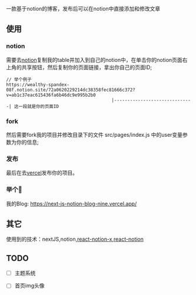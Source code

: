 一款基于notion的博客，发布后可以在notion中直接添加和修改文章

## 使用

### notion
需要去[notion](https://wealthy-spandex-08f.notion.site/72a0620229214dc38358fec81666c372?v=ab1c37eac615436fa6b46dc9e995b2b0)复制我的table并加入到自己的notion中，在单击你的notion页面右上角的共享按钮，然后复制你的页面链接，拿出你自己的页面ID;
```
// 举个例子
https://wealthy-spandex-08f.notion.site/72a0620229214dc38358fec81666c372?v=ab1c37eac615436fa6b46dc9e995b2b0
                                        |------------------------------| 这一段就是你的页面ID
```
### fork
然后需要fork我的项目并修改目录下的文件 src/pages/index.js 中的user变量参数为你的信息;


### 发布
最后在去[vercel](https://vercel.com/)发布你的项目。

### 举个🌰
我的Blog: https://next-js-notion-blog-nine.vercel.app/
## 其它
使用到的技术：nextJS,notion,[react-notion-x](https://github.com/NotionX/react-notion-x),[react-notion](https://github.com/splitbee/react-notion)

## TODO

- [ ] 主题系统

- [ ] 首页img头像
